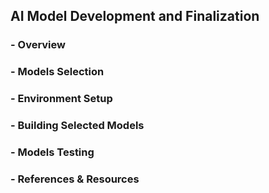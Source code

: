 ## AI Model Development and Finalization
### - Overview
### - Models Selection
### - Environment Setup
### - Building Selected Models
### - Models Testing
### - References & Resources

